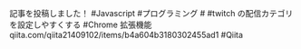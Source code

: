 記事を投稿しました！ #Javascript #プログラミング # #twitch の配信カテゴリを設定しやすくする #Chrome 拡張機能 qiita.com/qiita21409102/items/b4a604b3180302455ad1 #Qiita 
